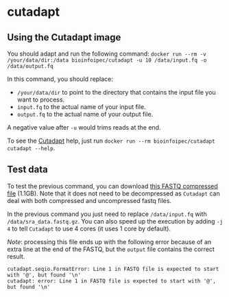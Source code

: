 # cutadapt

## Using the Cutadapt image
You should adapt and run the following command: `docker run --rm -v /your/data/dir:/data bioinfoipec/cutadapt -u 10 /data/input.fq -o /data/output.fq`

In this command, you should replace:
- `/your/data/dir` to point to the directory that contains the input file you want to process.
- `input.fq` to the actual name of your input file.
- `output.fq` to the actual name of your output file.

A negative value after `-u` would trims reads at the end.

To see the [Cutadapt](http://cutadapt.readthedocs.io/) help, just run `docker run --rm bioinfoipec/cutadapt cutadapt --help`.

## Test data
To test the previous command, you can download [this FASTQ compressed file](https://trace.ncbi.nlm.nih.gov/Traces/sra/sra.cgi?cmd=dload&run_list=SRR1654650&format=fastq) (1.1GB). Note that it does not need to be decompressed as `Cutadapt` can deal with both compressed and uncompressed fastq files. 

In the previous command you just need to replace `/data/input.fq` with `/data/sra_data.fastq.gz`. You can also speed up the execution by adding `-j 4` to tell `Cutadapt` to use 4 cores (it uses 1 core by default).

*Note*: processing this file ends up with the following error because of an extra line at the end of the FASTQ, but the `output` file contains the correct result.

```
cutadapt.seqio.FormatError: Line 1 in FASTQ file is expected to start with '@', but found '\n'
cutadapt: error: Line 1 in FASTQ file is expected to start with '@', but found '\n'
```